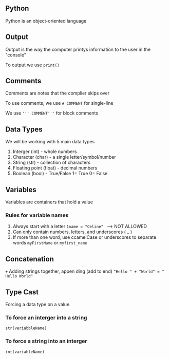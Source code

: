 ## Python
Python is an object-oriented language 

## Output
Output is the way the computer printys information to the user in the "console"

To output we use `print()`

## Comments
Comments are notes that the complier skips over 

To use comments, we use `# COMMENT` for single-line 

We use `''' COMMENT'''` for block comments 

## Data Types
We will be working with 5 main data types

1. Interger (int) - whole numbers
2. Character (char) - a single letter/symbol/number
3. String (str) - collection of characters
4. Floating point (float) - decimal numbers
5. Boolean (bool) - True/False 1= True 0= False
 ## Variables
 Variables are containers that hold a value 
 ### Rules for variable names
 1. Always start with a letter 
 `1name = "Celine" ` --> NOT ALLOWED
2. Can only contain numbers, letters, and underscores ( _ )
3. If more than one word, use ccamelCase or underscores to separate words 
`myFirstName` or `myfirst_name`


## Concatenation 
`+` Adding strings together, appen ding (add to end) 
`"Hello " + "World" = " Hello World"`

## Type Cast
Forcing a data type on a value 

### To force an interger into a string 
`str(veriabbleName)`

### To force a string into an interger 
`int(variableName)` 
